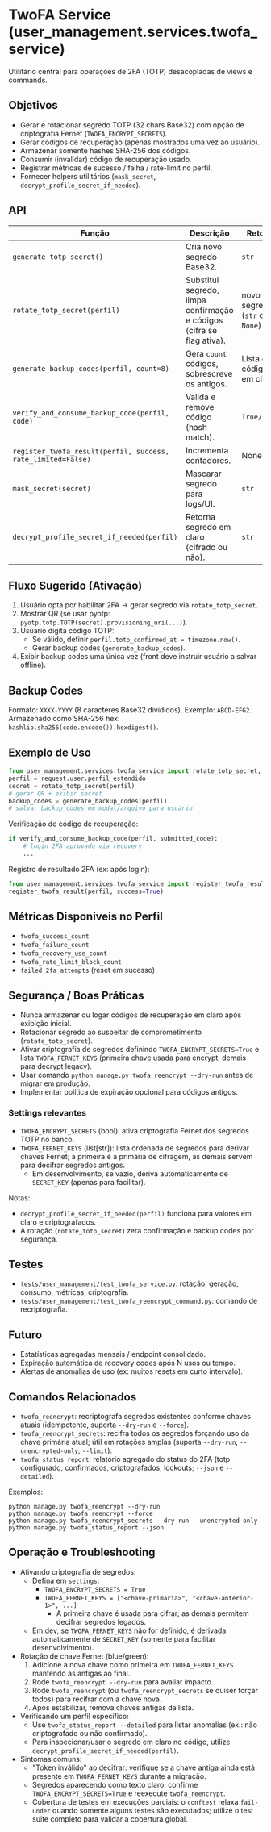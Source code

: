 # TwoFA Service (user_management.services.twofa_service)

Utilitário central para operações de 2FA (TOTP) desacopladas de views e commands.

## Objetivos
- Gerar e rotacionar segredo TOTP (32 chars Base32) com opção de criptografia Fernet (`TWOFA_ENCRYPT_SECRETS`).
- Gerar códigos de recuperação (apenas mostrados uma vez ao usuário).
- Armazenar somente hashes SHA-256 dos códigos.
- Consumir (invalidar) código de recuperação usado.
- Registrar métricas de sucesso / falha / rate-limit no perfil.
- Fornecer helpers utilitários (`mask_secret`, `decrypt_profile_secret_if_needed`).

## API
| Função | Descrição | Retorno |
|--------|-----------|---------|
| `generate_totp_secret()` | Cria novo segredo Base32. | `str` |
| `rotate_totp_secret(perfil)` | Substitui segredo, limpa confirmação e códigos (cifra se flag ativa). | novo segredo (`str` ou `None`) |
| `generate_backup_codes(perfil, count=8)` | Gera `count` códigos, sobrescreve os antigos. | Lista de códigos em claro |
| `verify_and_consume_backup_code(perfil, code)` | Valida e remove código (hash match). | `True/False` |
| `register_twofa_result(perfil, success, rate_limited=False)` | Incrementa contadores. | None |
| `mask_secret(secret)` | Mascarar segredo para logs/UI. | `str` |
| `decrypt_profile_secret_if_needed(perfil)` | Retorna segredo em claro (cifrado ou não). | `str` |

## Fluxo Sugerido (Ativação)
1. Usuário opta por habilitar 2FA -> gerar segredo via `rotate_totp_secret`.
2. Mostrar QR (se usar pyotp: `pyotp.totp.TOTP(secret).provisioning_uri(...)`).
3. Usuario digita código TOTP:
   - Se válido, definir `perfil.totp_confirmed_at = timezone.now()`.
   - Gerar backup codes (`generate_backup_codes`).
4. Exibir backup codes uma única vez (front deve instruir usuário a salvar offline).

## Backup Codes
Formato: `XXXX-YYYY` (8 caracteres Base32 divididos). Exemplo: `ABCD-EFG2`.
Armazenado como SHA-256 hex: `hashlib.sha256(code.encode()).hexdigest()`.

## Exemplo de Uso
```python
from user_management.services.twofa_service import rotate_totp_secret, generate_backup_codes, verify_and_consume_backup_code
perfil = request.user.perfil_estendido
secret = rotate_totp_secret(perfil)
# gerar QR + exibir secret
backup_codes = generate_backup_codes(perfil)
# salvar backup_codes em modal/arquivo para usuário
```

Verificação de código de recuperação:
```python
if verify_and_consume_backup_code(perfil, submitted_code):
    # login 2FA aprovado via recovery
    ...
```

Registro de resultado 2FA (ex: após login):
```python
from user_management.services.twofa_service import register_twofa_result
register_twofa_result(perfil, success=True)
```

## Métricas Disponíveis no Perfil
- `twofa_success_count`
- `twofa_failure_count`
- `twofa_recovery_use_count`
- `twofa_rate_limit_block_count`
- `failed_2fa_attempts` (reset em sucesso)

## Segurança / Boas Práticas
- Nunca armazenar ou logar códigos de recuperação em claro após exibição inicial.
- Rotacionar segredo ao suspeitar de comprometimento (`rotate_totp_secret`).
- Ativar criptografia de segredos definindo `TWOFA_ENCRYPT_SECRETS=True` e lista `TWOFA_FERNET_KEYS` (primeira chave usada para encrypt, demais para decrypt legacy).
- Usar comando `python manage.py twofa_reencrypt --dry-run` antes de migrar em produção.
- Implementar política de expiração opcional para códigos antigos.

### Settings relevantes
- `TWOFA_ENCRYPT_SECRETS` (bool): ativa criptografia Fernet dos segredos TOTP no banco.
- `TWOFA_FERNET_KEYS` (list[str]): lista ordenada de segredos para derivar chaves Fernet; a primeira é a primária de cifragem, as demais servem para decifrar segredos antigos.
    - Em desenvolvimento, se vazio, deriva automaticamente de `SECRET_KEY` (apenas para facilitar).

Notas:
- `decrypt_profile_secret_if_needed(perfil)` funciona para valores em claro e criptografados.
- A rotação (`rotate_totp_secret`) zera confirmação e backup codes por segurança.

## Testes
- `tests/user_management/test_twofa_service.py`: rotação, geração, consumo, métricas, criptografia.
- `tests/user_management/test_twofa_reencrypt_command.py`: comando de recriptografia.

## Futuro
- Estatísticas agregadas mensais / endpoint consolidado.
- Expiração automática de recovery codes após N usos ou tempo.
- Alertas de anomalias de uso (ex: muitos resets em curto intervalo).

## Comandos Relacionados
- `twofa_reencrypt`: recriptografa segredos existentes conforme chaves atuais (idempotente, suporta `--dry-run` e `--force`).
- `twofa_reencrypt_secrets`: recifra todos os segredos forçando uso da chave primária atual; útil em rotações amplas (suporta `--dry-run`, `--unencrypted-only`, `--limit`).
- `twofa_status_report`: relatório agregado do status do 2FA (totp configurado, confirmados, criptografados, lockouts; `--json` e `--detailed`).

Exemplos:
```
python manage.py twofa_reencrypt --dry-run
python manage.py twofa_reencrypt --force
python manage.py twofa_reencrypt_secrets --dry-run --unencrypted-only
python manage.py twofa_status_report --json
```

## Operação e Troubleshooting
- Ativando criptografia de segredos:
    - Defina em `settings`:
        - `TWOFA_ENCRYPT_SECRETS = True`
        - `TWOFA_FERNET_KEYS = ["<chave-primaria>", "<chave-anterior-1>", ...]`
            - A primeira chave é usada para cifrar; as demais permitem decifrar segredos legados.
    - Em dev, se `TWOFA_FERNET_KEYS` não for definido, é derivada automaticamente de `SECRET_KEY` (somente para facilitar desenvolvimento).
- Rotação de chave Fernet (blue/green):
    1) Adicione a nova chave como primeira em `TWOFA_FERNET_KEYS` mantendo as antigas ao final.
    2) Rode `twofa_reencrypt --dry-run` para avaliar impacto.
    3) Rode `twofa_reencrypt` (ou `twofa_reencrypt_secrets` se quiser forçar todos) para recifrar com a chave nova.
    4) Após estabilizar, remova chaves antigas da lista.
- Verificando um perfil específico:
    - Use `twofa_status_report --detailed` para listar anomalias (ex.: não criptografado ou não confirmado).
    - Para inspecionar/usar o segredo em claro no código, utilize `decrypt_profile_secret_if_needed(perfil)`.
- Sintomas comuns:
    - "Token inválido" ao decifrar: verifique se a chave antiga ainda está presente em `TWOFA_FERNET_KEYS` durante a migração.
    - Segredos aparecendo como texto claro: confirme `TWOFA_ENCRYPT_SECRETS=True` e reexecute `twofa_reencrypt`.
    - Cobertura de testes em execuções parciais: o `conftest` relaxa `fail-under` quando somente alguns testes são executados; utilize o test suite completo para validar a cobertura global.
